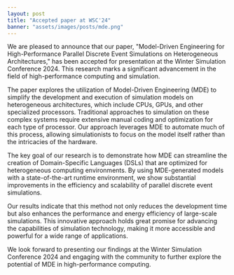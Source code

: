 ```yaml
---
layout: post
title: "Accepted paper at WSC'24"
banner: "assets/images/posts/mde.png"
---
```


We are pleased to announce that our paper, "Model-Driven Engineering for High-Performance Parallel Discrete Event Simulations on Heterogeneous Architectures," has been accepted for presentation at the Winter Simulation Conference 2024. This research marks a significant advancement in the field of high-performance computing and simulation.

The paper explores the utilization of Model-Driven Engineering (MDE) to simplify the development and execution of simulation models on heterogeneous architectures, which include CPUs, GPUs, and other specialized processors. Traditional approaches to simulation on these complex systems require extensive manual coding and optimization for each type of processor. Our approach leverages MDE to automate much of this process, allowing simulationists to focus on the model itself rather than the intricacies of the hardware.

The key goal of our research is to demonstrate how MDE can streamline the creation of Domain-Specific Languages (DSLs) that are optimized for heterogeneous computing environments. By using MDE-generated models with a state-of-the-art runtime environment, we show substantial improvements in the efficiency and scalability of parallel discrete event simulations.

Our results indicate that this method not only reduces the development time but also enhances the performance and energy efficiency of large-scale simulations. This innovative approach holds great promise for advancing the capabilities of simulation technology, making it more accessible and powerful for a wide range of applications.

We look forward to presenting our findings at the Winter Simulation Conference 2024 and engaging with the community to further explore the potential of MDE in high-performance computing.